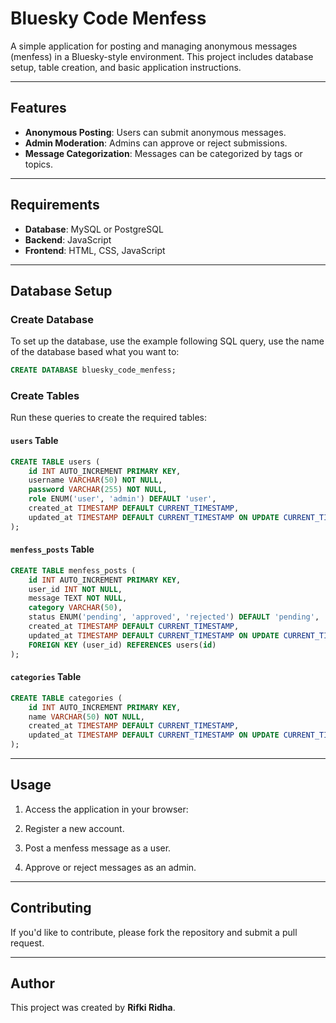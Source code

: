 # Bluesky Code Menfess

A simple application for posting and managing anonymous messages (menfess) in a Bluesky-style environment. This project includes database setup, table creation, and basic application instructions.

---

## Features
- **Anonymous Posting**: Users can submit anonymous messages.
- **Admin Moderation**: Admins can approve or reject submissions.
- **Message Categorization**: Messages can be categorized by tags or topics.

---

## Requirements

- **Database**: MySQL or PostgreSQL
- **Backend**: JavaScript
- **Frontend**: HTML, CSS, JavaScript

---

## Database Setup

### Create Database

To set up the database, use the example following SQL query, use the name of the database based what you want to:

```sql
CREATE DATABASE bluesky_code_menfess;
```

### Create Tables

Run these queries to create the required tables:

#### `users` Table
```sql
CREATE TABLE users (
    id INT AUTO_INCREMENT PRIMARY KEY,
    username VARCHAR(50) NOT NULL,
    password VARCHAR(255) NOT NULL,
    role ENUM('user', 'admin') DEFAULT 'user',
    created_at TIMESTAMP DEFAULT CURRENT_TIMESTAMP,
    updated_at TIMESTAMP DEFAULT CURRENT_TIMESTAMP ON UPDATE CURRENT_TIMESTAMP
);
```

#### `menfess_posts` Table
```sql
CREATE TABLE menfess_posts (
    id INT AUTO_INCREMENT PRIMARY KEY,
    user_id INT NOT NULL,
    message TEXT NOT NULL,
    category VARCHAR(50),
    status ENUM('pending', 'approved', 'rejected') DEFAULT 'pending',
    created_at TIMESTAMP DEFAULT CURRENT_TIMESTAMP,
    updated_at TIMESTAMP DEFAULT CURRENT_TIMESTAMP ON UPDATE CURRENT_TIMESTAMP,
    FOREIGN KEY (user_id) REFERENCES users(id)
);
```

#### `categories` Table
```sql
CREATE TABLE categories (
    id INT AUTO_INCREMENT PRIMARY KEY,
    name VARCHAR(50) NOT NULL,
    created_at TIMESTAMP DEFAULT CURRENT_TIMESTAMP,
    updated_at TIMESTAMP DEFAULT CURRENT_TIMESTAMP ON UPDATE CURRENT_TIMESTAMP
);
```

---

## Usage

1. Access the application in your browser:

2. Register a new account.
3. Post a menfess message as a user.
4. Approve or reject messages as an admin.

---

## Contributing

If you'd like to contribute, please fork the repository and submit a pull request.

---

## Author

This project was created by **Rifki Ridha**.
